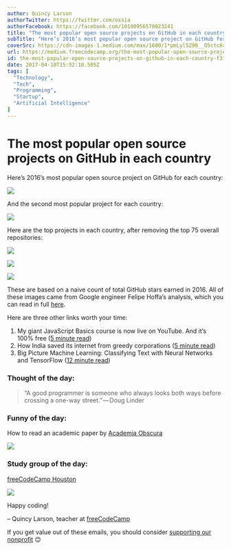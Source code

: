 ```yaml
---
author: Quincy Larson
authorTwitter: https://twitter.com/ossia
authorFacebook: https://facebook.com/10100956570023241
title: "The most popular open source projects on GitHub in each country"
subTitle: "Here’s 2016’s most popular open source project on GitHub for each country:..."
coverSrc: https://cdn-images-1.medium.com/max/1600/1*pmLyl5Z90__O5ctc6xV6BA.png
url: https://medium.freecodecamp.org/the-most-popular-open-source-projects-on-github-in-each-country-f31812959e91
id: the-most-popular-open-source-projects-on-github-in-each-country-f31812959e91
date: 2017-04-10T15:52:18.505Z
tags: [
  "Technology",
  "Tech",
  "Programming",
  "Startup",
  "Artificial Intelligence"
]
---
```

# The most popular open source projects on GitHub in each country

Here’s 2016’s most popular open source project on GitHub for each country:



![](https://cdn-images-1.medium.com/max/1600/1*pmLyl5Z90__O5ctc6xV6BA.png)



And the second most popular project for each country:



![](https://cdn-images-1.medium.com/max/1600/1*ewJ4LXdRkUdGPurdsfXQpQ.png)



Here are the top projects in each country, after removing the top 75 overall repositories:



![](https://cdn-images-1.medium.com/max/1600/1*Wp__UN-cbwW8ncAnCTdDrA.png)





![](https://cdn-images-1.medium.com/max/1600/1*_Z8tNdPVCBNiTBoa1BxthA.png)





![](https://cdn-images-1.medium.com/max/1600/1*1m4q-A3nXXUqQD9sCSd2Vg.png)



These are based on a naive count of total GitHub stars earned in 2016\. All of these images came from Google engineer Felipe Hoffa’s analysis, which you can read in full [here](https://medium.com/@hoffa/the-top-github-projects-per-country-92c275e19409).

Here are three other links worth your time:

1.  My giant JavaScript Basics course is now live on YouTube. And it’s 100% free ([5 minute read](http://bit.ly/2oRqCIp))
2.  How India saved its internet from greedy corporations ([5 minute read](http://bit.ly/2pm6jiE))
3.  Big Picture Machine Learning: Classifying Text with Neural Networks and TensorFlow ([12 minute read](http://bit.ly/2oqC2lt))

### Thought of the day:

> “A good programmer is someone who always looks both ways before crossing a one-way street.” — Doug Linder

### Funny of the day:

How to read an academic paper by [Academia Obscura](http://bit.ly/2nO0tGe)



![](https://cdn-images-1.medium.com/max/1600/1*bCA26LYrWc2Q54Cb1m05OQ.jpeg)



### Study group of the day:

[freeCodeCamp Houston](http://bit.ly/2oNNY1L)



![](https://cdn-images-1.medium.com/max/1600/1*QGJc6ic2w0w4AAj_wrQa1Q.jpeg)



Happy coding!

– Quincy Larson, teacher at [freeCodeCamp](http://bit.ly/2j7Q1dN)

If you get value out of these emails, you should consider [supporting our nonprofit](http://bit.ly/donate-to-fcc) 😊








